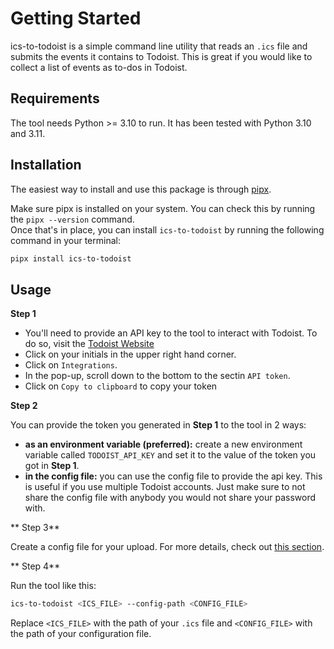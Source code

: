 # Getting Started

ics-to-todoist is a simple command line utility that reads an `.ics` file and submits the events it contains to Todoist. This is great if you would like to
collect a list of events as to-dos in Todoist.

## Requirements

The tool needs Python >= 3.10 to run. It has been tested with Python 3.10 and 3.11.

## Installation

The easiest way to install and use this package is through [pipx](https://pypa.github.io/pipx/).

Make sure pipx is installed on your system. You can check this by running the `pipx --version` command.  
Once that's in place, you can install `ics-to-todoist` by running the following command in your terminal:

```bash
pipx install ics-to-todoist
```

## Usage

**Step 1**

- You'll need to provide an API key to the tool to interact with Todoist.
  To do so, visit the <a href="https://todoist.com/app/today" target="_blank">Todoist Website</a>
- Click on your initials in the upper right hand corner.
- Click on `Integrations`.
- In the pop-up, scroll down to the bottom to the sectin `API token`.
- Click on `Copy to clipboard` to copy your token

**Step 2**

You can provide the token you generated in **Step 1** to the tool in 2 ways:

- **as an environment variable (preferred):** create a new environment variable called `TODOIST_API_KEY` and set it to the value of the token you got in **Step
  1**.
- **in the config file:** you can use the config file to provide the api key. This is useful if you use multiple Todoist accounts. Just make sure to not share
  the
  config file with anybody you would not share your password with.

** Step 3**

Create a config file for your upload. For more details, check out [this section](configuration.md).

** Step 4**

Run the tool like this:

```bash
ics-to-todoist <ICS_FILE> --config-path <CONFIG_FILE>
```

Replace `<ICS_FILE>` with the path of your `.ics` file and `<CONFIG_FILE>` with the path of your configuration file. 